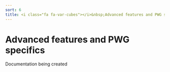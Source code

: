 ```yaml
---
sort: 6
title: <i class="fa fa-var-cubes"></i>&nbsp;Advanced features and PWG specifics
---
```


# Advanced features and PWG specifics

Documentation being created
